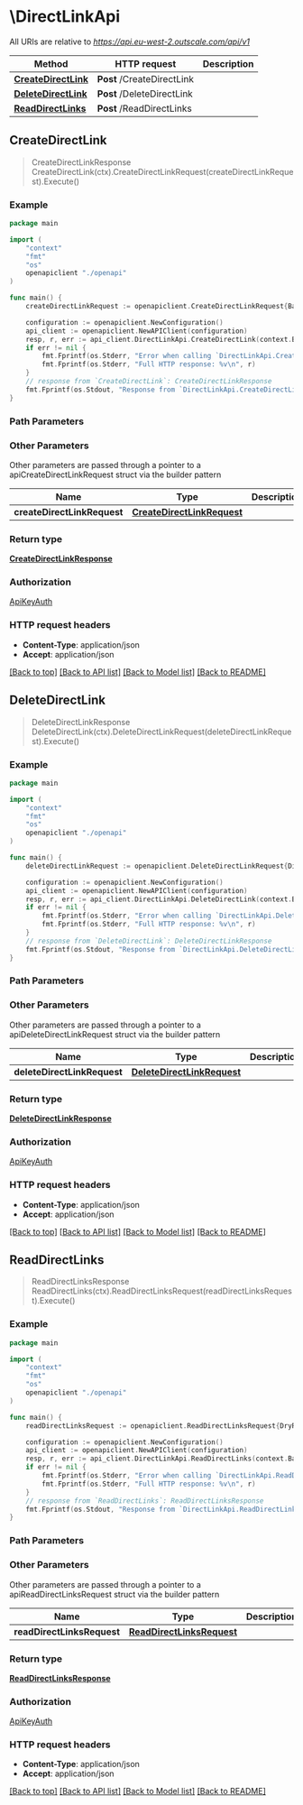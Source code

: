 # \DirectLinkApi

All URIs are relative to *https://api.eu-west-2.outscale.com/api/v1*

Method | HTTP request | Description
------------- | ------------- | -------------
[**CreateDirectLink**](DirectLinkApi.md#CreateDirectLink) | **Post** /CreateDirectLink | 
[**DeleteDirectLink**](DirectLinkApi.md#DeleteDirectLink) | **Post** /DeleteDirectLink | 
[**ReadDirectLinks**](DirectLinkApi.md#ReadDirectLinks) | **Post** /ReadDirectLinks | 



## CreateDirectLink

> CreateDirectLinkResponse CreateDirectLink(ctx).CreateDirectLinkRequest(createDirectLinkRequest).Execute()



### Example

```go
package main

import (
    "context"
    "fmt"
    "os"
    openapiclient "./openapi"
)

func main() {
    createDirectLinkRequest := openapiclient.CreateDirectLinkRequest{Bandwidth: "Bandwidth_example", DirectLinkName: "DirectLinkName_example", DryRun: false, Location: "Location_example"} // CreateDirectLinkRequest |  (optional)

    configuration := openapiclient.NewConfiguration()
    api_client := openapiclient.NewAPIClient(configuration)
    resp, r, err := api_client.DirectLinkApi.CreateDirectLink(context.Background()).CreateDirectLinkRequest(createDirectLinkRequest).Execute()
    if err != nil {
        fmt.Fprintf(os.Stderr, "Error when calling `DirectLinkApi.CreateDirectLink``: %v\n", err)
        fmt.Fprintf(os.Stderr, "Full HTTP response: %v\n", r)
    }
    // response from `CreateDirectLink`: CreateDirectLinkResponse
    fmt.Fprintf(os.Stdout, "Response from `DirectLinkApi.CreateDirectLink`: %v\n", resp)
}
```

### Path Parameters



### Other Parameters

Other parameters are passed through a pointer to a apiCreateDirectLinkRequest struct via the builder pattern


Name | Type | Description  | Notes
------------- | ------------- | ------------- | -------------
 **createDirectLinkRequest** | [**CreateDirectLinkRequest**](CreateDirectLinkRequest.md) |  | 

### Return type

[**CreateDirectLinkResponse**](CreateDirectLinkResponse.md)

### Authorization

[ApiKeyAuth](../README.md#ApiKeyAuth)

### HTTP request headers

- **Content-Type**: application/json
- **Accept**: application/json

[[Back to top]](#) [[Back to API list]](../README.md#documentation-for-api-endpoints)
[[Back to Model list]](../README.md#documentation-for-models)
[[Back to README]](../README.md)


## DeleteDirectLink

> DeleteDirectLinkResponse DeleteDirectLink(ctx).DeleteDirectLinkRequest(deleteDirectLinkRequest).Execute()



### Example

```go
package main

import (
    "context"
    "fmt"
    "os"
    openapiclient "./openapi"
)

func main() {
    deleteDirectLinkRequest := openapiclient.DeleteDirectLinkRequest{DirectLinkId: "DirectLinkId_example", DryRun: false} // DeleteDirectLinkRequest |  (optional)

    configuration := openapiclient.NewConfiguration()
    api_client := openapiclient.NewAPIClient(configuration)
    resp, r, err := api_client.DirectLinkApi.DeleteDirectLink(context.Background()).DeleteDirectLinkRequest(deleteDirectLinkRequest).Execute()
    if err != nil {
        fmt.Fprintf(os.Stderr, "Error when calling `DirectLinkApi.DeleteDirectLink``: %v\n", err)
        fmt.Fprintf(os.Stderr, "Full HTTP response: %v\n", r)
    }
    // response from `DeleteDirectLink`: DeleteDirectLinkResponse
    fmt.Fprintf(os.Stdout, "Response from `DirectLinkApi.DeleteDirectLink`: %v\n", resp)
}
```

### Path Parameters



### Other Parameters

Other parameters are passed through a pointer to a apiDeleteDirectLinkRequest struct via the builder pattern


Name | Type | Description  | Notes
------------- | ------------- | ------------- | -------------
 **deleteDirectLinkRequest** | [**DeleteDirectLinkRequest**](DeleteDirectLinkRequest.md) |  | 

### Return type

[**DeleteDirectLinkResponse**](DeleteDirectLinkResponse.md)

### Authorization

[ApiKeyAuth](../README.md#ApiKeyAuth)

### HTTP request headers

- **Content-Type**: application/json
- **Accept**: application/json

[[Back to top]](#) [[Back to API list]](../README.md#documentation-for-api-endpoints)
[[Back to Model list]](../README.md#documentation-for-models)
[[Back to README]](../README.md)


## ReadDirectLinks

> ReadDirectLinksResponse ReadDirectLinks(ctx).ReadDirectLinksRequest(readDirectLinksRequest).Execute()



### Example

```go
package main

import (
    "context"
    "fmt"
    "os"
    openapiclient "./openapi"
)

func main() {
    readDirectLinksRequest := openapiclient.ReadDirectLinksRequest{DryRun: false, Filters: openapiclient.FiltersDirectLink{DirectLinkIds: []string{"DirectLinkIds_example")}} // ReadDirectLinksRequest |  (optional)

    configuration := openapiclient.NewConfiguration()
    api_client := openapiclient.NewAPIClient(configuration)
    resp, r, err := api_client.DirectLinkApi.ReadDirectLinks(context.Background()).ReadDirectLinksRequest(readDirectLinksRequest).Execute()
    if err != nil {
        fmt.Fprintf(os.Stderr, "Error when calling `DirectLinkApi.ReadDirectLinks``: %v\n", err)
        fmt.Fprintf(os.Stderr, "Full HTTP response: %v\n", r)
    }
    // response from `ReadDirectLinks`: ReadDirectLinksResponse
    fmt.Fprintf(os.Stdout, "Response from `DirectLinkApi.ReadDirectLinks`: %v\n", resp)
}
```

### Path Parameters



### Other Parameters

Other parameters are passed through a pointer to a apiReadDirectLinksRequest struct via the builder pattern


Name | Type | Description  | Notes
------------- | ------------- | ------------- | -------------
 **readDirectLinksRequest** | [**ReadDirectLinksRequest**](ReadDirectLinksRequest.md) |  | 

### Return type

[**ReadDirectLinksResponse**](ReadDirectLinksResponse.md)

### Authorization

[ApiKeyAuth](../README.md#ApiKeyAuth)

### HTTP request headers

- **Content-Type**: application/json
- **Accept**: application/json

[[Back to top]](#) [[Back to API list]](../README.md#documentation-for-api-endpoints)
[[Back to Model list]](../README.md#documentation-for-models)
[[Back to README]](../README.md)

